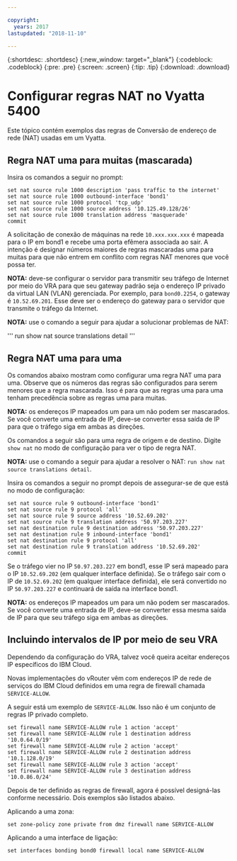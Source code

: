 ```yaml
---

copyright:
  years: 2017
lastupdated: "2018-11-10"

---
```


{:shortdesc: .shortdesc}
{:new_window: target="_blank"}
{:codeblock: .codeblock}
{:pre: .pre}
{:screen: .screen}
{:tip: .tip}
{:download: .download}

# Configurar regras NAT no Vyatta 5400
Este tópico contém exemplos das regras de Conversão de endereço de rede (NAT) usadas em um Vyatta.

## Regra NAT uma para muitas (mascarada)

Insira os comandos a seguir no prompt:

~~~
set nat source rule 1000 description 'pass traffic to the internet'
set nat source rule 1000 outbound-interface 'bond1'
set nat source rule 1000 protocol 'tcp_udp'
set nat source rule 1000 source address '10.125.49.128/26'
set nat source rule 1000 translation address 'masquerade'
commit
~~~

A solicitação de conexão de máquinas na rede `10.xxx.xxx.xxx` é mapeada para o IP em bond1 e recebe uma porta efêmera associada ao sair. A intenção é designar números maiores de regras mascaradas uma para muitas para que não entrem em conflito com regras NAT menores que você possa ter.

**NOTA:** deve-se configurar o servidor para transmitir seu tráfego de Internet por meio do VRA para que seu gateway padrão seja o endereço IP privado da virtual LAN (VLAN) gerenciada. Por exemplo, para `bond0.2254`, o gateway é `10.52.69.201`. Esse deve ser o endereço do gateway para o servidor que transmite o tráfego da Internet.

**NOTA:** use o comando a seguir para ajudar a solucionar problemas de NAT: 

'''
run show nat source translations detail 
'''

## Regra NAT uma para uma

Os comandos abaixo mostram como configurar uma regra NAT uma para uma. Observe que os números das regras são configurados para serem menores que a regra mascarada. Isso é para que as regras uma para uma tenham precedência sobre as regras uma para muitas.

**NOTA:** os endereços IP mapeados um para um não podem ser mascarados. Se você converte uma entrada de IP, deve-se converter essa saída de IP para que o tráfego siga em ambas as direções.

Os comandos a seguir são para uma regra de origem e de destino. Digite `show nat` no modo de configuração para ver o tipo de regra NAT.

**NOTA:** use o comando a seguir para ajudar a resolver o NAT: `run show nat source translations detail`. 

Insira os comandos a seguir no prompt depois de assegurar-se de que está no modo de configuração:

~~~
set nat source rule 9 outbound-interface 'bond1'
set nat source rule 9 protocol 'all'
set nat source rule 9 source address '10.52.69.202'
set nat source rule 9 translation address '50.97.203.227'
set nat destination rule 9 destination address '50.97.203.227'
set nat destination rule 9 inbound-interface 'bond1'
set nat destination rule 9 protocol 'all'
set nat destination rule 9 translation address '10.52.69.202'
commit
~~~

Se o tráfego vier no IP `50.97.203.227` em bond1, esse IP será mapeado para o IP `10.52.69.202` (em qualquer interface definida). Se o tráfego sair com o IP de `10.52.69.202` (em qualquer interface definida), ele será convertido no IP `50.97.203.227` e continuará de saída na interface bond1.

**NOTA:** os endereços IP mapeados um para um não podem ser mascarados. Se você converte uma entrada de IP, deve-se converter essa mesma saída de IP para que seu tráfego siga em ambas as direções.


## Incluindo intervalos de IP por meio de seu VRA

Dependendo da configuração do VRA, talvez você queira aceitar endereços IP específicos do IBM Cloud. 

Novas implementações do vRouter vêm com endereços IP de rede de serviços do IBM Cloud definidos em uma regra de firewall chamada `SERVICE-ALLOW`.

A seguir está um exemplo de `SERVICE-ALLOW`. Isso não é um conjunto de regras IP privado completo.

~~~
set firewall name SERVICE-ALLOW rule 1 action 'accept'
set firewall name SERVICE-ALLOW rule 1 destination address '10.0.64.0/19'
set firewall name SERVICE-ALLOW rule 2 action 'accept'
set firewall name SERVICE-ALLOW rule 2 destination address '10.1.128.0/19'
set firewall name SERVICE-ALLOW rule 3 action 'accept'
set firewall name SERVICE-ALLOW rule 3 destination address '10.0.86.0/24'
~~~

Depois de ter definido as regras de firewall, agora é possível designá-las conforme necessário. Dois exemplos são listados abaixo. 

Aplicando a uma zona:

`set zone-policy zone private from dmz firewall name SERVICE-ALLOW`

Aplicando a uma interface de ligação:

`set interfaces bonding bond0 firewall local name SERVICE-ALLOW`
